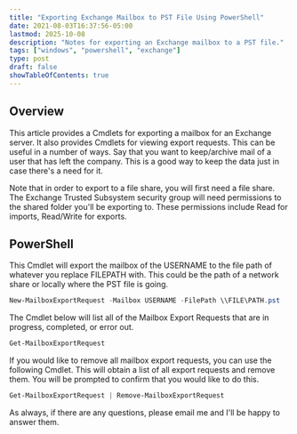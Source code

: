```yaml
---
title: "Exporting Exchange Mailbox to PST File Using PowerShell"
date: 2021-08-03T16:37:56-05:00
lastmod: 2025-10-08
description: "Notes for exporting an Exchange mailbox to a PST file."
tags: ["windows", "powershell", "exchange"]
type: post
draft: false
showTableOfContents: true
---
```


## Overview

This article provides a Cmdlets for exporting a mailbox for an 
Exchange server. It also provides Cmdlets for viewing export requests. 
This can be useful in a number of ways. Say that you want to keep/archive 
mail of a user that has left the company. This is a good way to keep 
the data just in case there's a need for it.

Note that in order to export to a file share, you will first need a file 
share. The Exchange Trusted Subsystem security group will need permissions 
to the shared folder you'll be exporting to. These permissions include Read 
for imports, Read/Write for exports.

## PowerShell

This Cmdlet will export the mailbox of the USERNAME to the file path of 
whatever you replace FILEPATH with. This could be the path of a network 
share or locally where the PST file is going.

```powershell
New-MailboxExportRequest -Mailbox USERNAME -FilePath \\FILE\PATH.pst
```

The Cmdlet below will list all of the Mailbox Export Requests that are 
in progress, completed, or error out.

```powershell
Get-MailboxExportRequest
```

If you would like to remove all mailbox export requests, you can use the 
following Cmdlet. This will obtain a list of all export requests and 
remove them. You will be prompted to confirm that you would like to do this.

```powershell
Get-MailboxExportRequest | Remove-MailboxExportRequest
```

As always, if there are any questions, please email me and I'll be happy 
to answer them.
